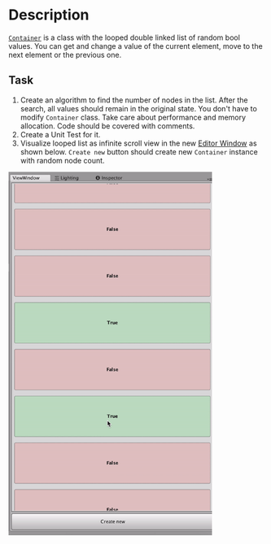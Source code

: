 # Description

[`Container`](https://github.com/Kovnir/PlayQ-test-task/blob/master/Container.cs) is a class with the looped double linked list of random bool values. You can get and change a value of the current element, move to the next element or the previous one. 

## Task

1) Create an algorithm to find the number of nodes in the list. After the search, all values should remain in the original state. You don't have to modify `Container` class. Take care about performance and memory allocation. Сode should be covered with comments.
2) Create a Unit Test for it.
3) Visualize looped list as infinite scroll view in the new [Editor Window](https://docs.unity3d.com/ScriptReference/EditorWindow.html) as shown below. `Create new` button should create new `Container` instance with random node count.

<img src="scroll.gif" width="400">

